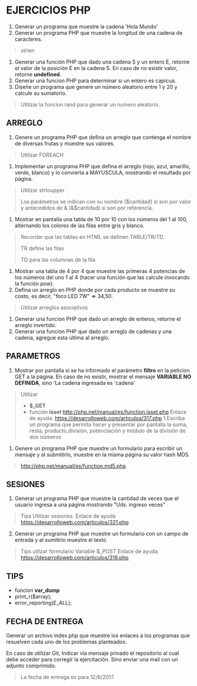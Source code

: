 # EJERCICIOS PHP

1. Generar un programa que muestre la cadena 'Hola Mundo'
1. Generar un programa PHP que muestre la longitud de una cadena de caracteres.
> strlen
1. Generar una función PHP que dado una cadena S y un entero E, retorne el valor de la posición E en la cadena S. En caso de no existir valor, retorne **undefined**.
1. Generar una funcion PHP para determinar si un entero es capicua.
1. Diseñe un programa que genere un número aleatorio entre 1 y 20 y calcule su sumatorio. 
> Utilizar la funcion rand para generar un numero aleatorio.
## ARREGLO
1. Genere un programa PHP que defina un arreglo que contenga el nombre de diversas frutas y muestre sus valores.
> Utilizar FOREACH

1. Implementar un programa PHP que defina el arreglo (rojo, azul, amarillo, verde, blanco) y lo convierta a MAYUSCULA, mostrando el resultado por página.
> Utilizar
> strtoupper
>
> Los parámetros se indican con su nombre ($cantidad) si son por valor y antecedidos de & (&$cantidad) si son por referencia.

1. Mostrar en pantalla una tabla de 10 por 10 con los números del 1 al 100, alternando los colores de las filas entre gris y blanco.
> Recordar que las tablas en HTML se definen
> TABLE/TR/TD.
> 
> TR define las filas
> 
> TD para las columnas de la fila
1. Mostrar una tabla de 4 por 4 que muestre las primeras 4 potencias de los números del uno 1 al 4 (hacer una función que las calcule invocando la función pow).
1. Defina un arreglo en PHP donde por cada producto se muestre su costo, es decir, "foco LED  7W" => 34,50.
> Utilizar arreglos asociativos
1. Generar una funcion PHP que dado un arreglo de enteros, retorne el arreglo invertido.
1. Generar una funcion PHP que dado un arreglo de cadenas y una cadena, agregue esta última al arreglo.

## PARAMETROS 

1. Mostrar por pantalla si se ha informado el parámetro **filtro** en la peticion GET a la página. En caso de no existir, mostrar el mensaje **VARIABLE NO DEFINIDA**, sino 'La cadena ingresada es 'cadena'
> Utilizar
> - **$_GET**
>  - función **isset** http://php.net/manual/es/function.isset.php
> Enlace de ayuda: https://desarrolloweb.com/articulos/317.php
1.Escriba un programa que permita hacer y presentar por pantalla la suma, resta, producto,división, potenciación y módulo de la división de dos números
1. Genere un programa PHP que muestre un formulario para escribir un mensaje y al submitirlo, muestre en la misma página su valor hash MD5.
> http://php.net/manual/es/function.md5.php

## SESIONES
1. Generar un programa PHP que muestre la cantidad de veces que el usuario ingresa a una página mostrando "Uds. ingreso <ingresos> veces"
> Tips
> Utilizar sesiones.
> Enlace de ayuda https://desarrolloweb.com/articulos/321.php

2. Generar un programa PHP que muestre un formulario con un campo de entrada y al sumitirlo muestre el texto
> Tips
> utlizar formulario
> Variable $_POST
> Enlace de ayuda https://desarrolloweb.com/articulos/318.php

## TIPS

* funcion **var_dump**
* print_r($array);
* error_reporting(E_ALL);

## FECHA DE ENTREGA
 

Generar un archivo index.php que muestre los enlaces a los programas que resuelven cada uno de los problemas planteados.

En caso de utilizar Git, Indicar via mensaje privado el repositorio al cual debe acceder para corregir la ejercitación. Sino enviar una mail con un adjunto comprimido.

> La fecha de entrega es para 12/6/2017.
